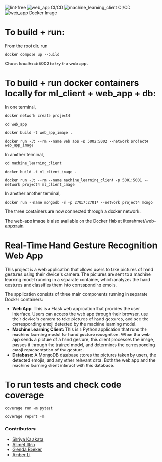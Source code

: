 ![lint-free](https://github.com/software-students-spring2024/4-containerized-app-exercise-speedy/actions/workflows/lint.yml/badge.svg)
![web_app CI/CD](https://github.com/software-students-spring2024/4-containerized-app-exercise-speedy/actions/workflows/web_app.yml/badge.svg)
![machine_learning_client CI/CD](https://github.com/software-students-spring2024/4-containerized-app-exercise-speedy/actions/workflows/machine_learning_client.yml/badge.svg)
![web_app Docker Image](https://github.com/software-students-spring2024/4-containerized-app-exercise-speedy/actions/workflows/publish-docker-image.yml/badge.svg)

# To build + run:

From the root dir, run

`docker compose up --build`

Check localhost:5002 to try the web app.

# To build + run docker containers locally for ml_client + web_app + db:

In one terminal,

`docker network create project4`

`cd web_app`

`docker build -t web_app_image .`

`docker run -it --rm --name web_app -p 5002:5002 --network project4 web_app_image`

In another terminal,

`cd machine_learning_client`

`docker build -t ml_client_image .`

`docker run -it --rm --name machine_learning_client -p 5001:5001 --network project4 ml_client_image`

In another another terminal,

`docker run --name mongodb -d -p 27017:27017 --network project4 mongo`

The three containers are now connected through a docker network.

The web-app image is also available on the Docker Hub at [iltenahmet/web-app:main](https://hub.docker.com/r/iltenahmet/web-app)

# Real-Time Hand Gesture Recognition Web App

This project is a web application that allows users to take pictures of hand gestures using their device's camera. The pictures are sent to a machine learning model running in a separate container, which analyzes the hand gestures and classifies them into corresponding emojis.

The application consists of three main components running in separate Docker containers:

- **Web App:** This is a Flask web application that provides the user interface. Users can access the web app through their browser, use their device's camera to take pictures of hand gestures, and see the corresponding emoji detected by the machine learning model.
- **Machine Learning Client:** This is a Python application that runs the machine learning model for hand gesture recognition. When the web app sends a picture of a hand gesture, this client processes the image, passes it through the trained model, and determines the corresponding emoji representation of the gesture.
- **Database:** A MongoDB database stores the pictures taken by users, the detected emojis, and any other relevant data. Both the web app and the machine learning client interact with this database.

# To run tests and check code coverage

`coverage run -m pytest`

`coverage report -m`

### Contributors

* [Shriya Kalakata](https://github.com/shriyakalakata)
* [Ahmet Ilten](https://github.com/iltenahmet)
* [Glenda Boeker](https://github.com/gboeker)
* [Amber Li](https://github.com/al6862)
